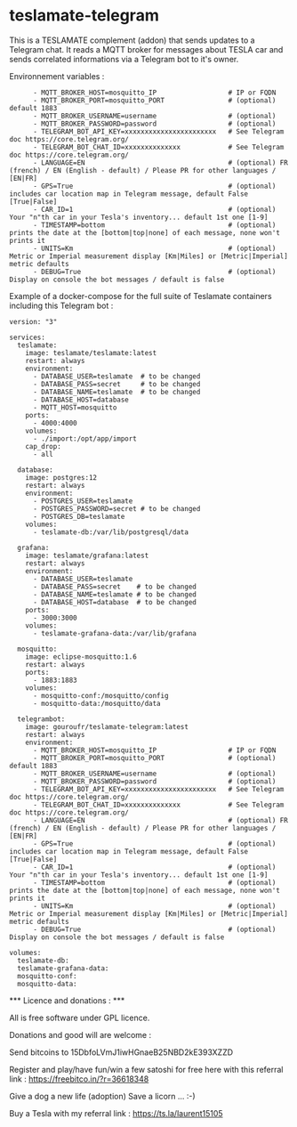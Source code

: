 # teslamate-telegram

This is a TESLAMATE complement (addon) that sends updates to a Telegram chat. It reads a MQTT broker for messages about TESLA car and sends correlated informations via a Telegram bot to it's owner.

Environnement variables :

```
      - MQTT_BROKER_HOST=mosquitto_IP                  # IP or FQDN 
      - MQTT_BROKER_PORT=mosquitto_PORT                # (optional) default 1883
      - MQTT_BROKER_USERNAME=username                  # (optional)
      - MQTT_BROKER_PASSWORD=password                  # (optional)
      - TELEGRAM_BOT_API_KEY=xxxxxxxxxxxxxxxxxxxxxxx   # See Telegram doc https://core.telegram.org/
      - TELEGRAM_BOT_CHAT_ID=xxxxxxxxxxxxxx            # See Telegram doc https://core.telegram.org/
      - LANGUAGE=EN                                    # (optional) FR (french) / EN (English - default) / Please PR for other languages / [EN|FR]
      - GPS=True                                       # (optional) includes car location map in Telegram message, default False [True|False]
      - CAR_ID=1                                       # (optional) Your "n"th car in your Tesla's inventory... default 1st one [1-9]
      - TIMESTAMP=bottom                               # (optional) prints the date at the [bottom|top|none] of each message, none won't prints it
      - UNITS=Km                                       # (optional) Metric or Imperial measurement display [Km|Miles] or [Metric|Imperial] metric defaults
      - DEBUG=True                                     # (optional) Display on console the bot messages / default is false
```

Example of a docker-compose for the full suite of Teslamate containers including this Telegram bot :

```
version: "3"

services:
  teslamate:
    image: teslamate/teslamate:latest
    restart: always
    environment:
      - DATABASE_USER=teslamate  # to be changed
      - DATABASE_PASS=secret     # to be changed
      - DATABASE_NAME=teslamate  # to be changed
      - DATABASE_HOST=database
      - MQTT_HOST=mosquitto
    ports:
      - 4000:4000
    volumes:
      - ./import:/opt/app/import
    cap_drop:
      - all

  database:
    image: postgres:12
    restart: always
    environment:
      - POSTGRES_USER=teslamate  
      - POSTGRES_PASSWORD=secret # to be changed
      - POSTGRES_DB=teslamate    
    volumes:
      - teslamate-db:/var/lib/postgresql/data

  grafana:
    image: teslamate/grafana:latest
    restart: always
    environment:
      - DATABASE_USER=teslamate 
      - DATABASE_PASS=secret    # to be changed
      - DATABASE_NAME=teslamate # to be changed
      - DATABASE_HOST=database  # to be changed
    ports:
      - 3000:3000
    volumes:
      - teslamate-grafana-data:/var/lib/grafana

  mosquitto:
    image: eclipse-mosquitto:1.6
    restart: always
    ports:
      - 1883:1883
    volumes:
      - mosquitto-conf:/mosquitto/config
      - mosquitto-data:/mosquitto/data
      
  telegrambot:
    image: gouroufr/teslamate-telegram:latest
    restart: always
    environment:
      - MQTT_BROKER_HOST=mosquitto_IP                  # IP or FQDN 
      - MQTT_BROKER_PORT=mosquitto_PORT                # (optional) default 1883
      - MQTT_BROKER_USERNAME=username                  # (optional)
      - MQTT_BROKER_PASSWORD=password                  # (optional)
      - TELEGRAM_BOT_API_KEY=xxxxxxxxxxxxxxxxxxxxxxx   # See Telegram doc https://core.telegram.org/
      - TELEGRAM_BOT_CHAT_ID=xxxxxxxxxxxxxx            # See Telegram doc https://core.telegram.org/
      - LANGUAGE=EN                                    # (optional) FR (french) / EN (English - default) / Please PR for other languages / [EN|FR]
      - GPS=True                                       # (optional) includes car location map in Telegram message, default False [True|False]
      - CAR_ID=1                                       # (optional) Your "n"th car in your Tesla's inventory... default 1st one [1-9]
      - TIMESTAMP=bottom                               # (optional) prints the date at the [bottom|top|none] of each message, none won't prints it
      - UNITS=Km                                       # (optional) Metric or Imperial measurement display [Km|Miles] or [Metric|Imperial] metric defaults
      - DEBUG=True                                     # (optional) Display on console the bot messages / default is false

volumes:
  teslamate-db:
  teslamate-grafana-data:
  mosquitto-conf:
  mosquitto-data:

```

\*\*\* Licence and donations : \*\*\*

All is free software under GPL licence.

Donations and good will are welcome :

Send bitcoins to 15DbfoLVmJ1iwHGnaeB25NBD2kE393XZZD

Register and play/have fun/win a few satoshi for free here with this referral link : https://freebitco.in/?r=36618348

Give a dog a new life (adoption) Save a licorn ... :-)

Buy a Tesla with my referral link : https://ts.la/laurent15105

